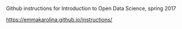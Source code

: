 Github instructions for Introduction to Open Data Science, spring 2017

https://emmakarolina.github.io/instructions/
